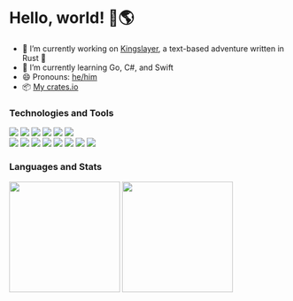 # Hello, world! 👋🌎

- 🔭 I’m currently working on [Kingslayer](https://github.com/Zaechus/kingslayer), a text-based adventure written in Rust 🦀
- 🌱 I’m currently learning Go, C#, and Swift
- 😄 Pronouns: [he/him](https://pronoun.is/he)
- 📦 [My crates.io](https://crates.io/users/Zaechus?sort=downloads)

### Technologies and Tools

![](https://img.shields.io/badge/OS-Gentoo-54487A?logo=Gentoo)
![](https://img.shields.io/badge/OS-NixOS-6e9bcb?logo=NixOS)
![](https://img.shields.io/badge/OS-Alpine%20Linux-0d597f?logo=Alpine+Linux)
![](https://img.shields.io/badge/OS-openSUSE-74bb20?logo=openSUSE)
![](https://img.shields.io/badge/Shell-Zsh-019733?logo=GNU+Bash&logoColor=white)
![](https://img.shields.io/badge/Editor-Neovim-019733?logo=Neovim&logoColor=white) \
![](https://img.shields.io/badge/VCS-Git-orange?logo=Git)
![](https://img.shields.io/badge/Code-Rust-019733?logo=Rust)
![](https://img.shields.io/badge/Code-Python-019733?logo=Python&logoColor=white)
![](https://img.shields.io/badge/Code-JavaScript-019733?logo=JavaScript&logoColor=white)
![](https://img.shields.io/badge/Code-C%2b%2b-019733?logo=C%2b%2b&logoColor=white)
![](https://img.shields.io/badge/Code-Java-019733?logo=Java&logoColor=white)
![](https://img.shields.io/badge/Code-C%23-019733?logo=C+Sharp&logoColor=white)
![](https://img.shields.io/badge/Code-Go-019733?logo=Go&logoColor=white)

### Languages and Stats

<section>
<a style="text-decoration: none;" href="https://github.com/Zaechus">
  <img align="center" height="200em" src="https://github-readme-stats.vercel.app/api?username=Zaechus&show_icons=true&theme=merko"/>
</a>
<a style="text-decoration: none;" href="https://github.com/Zaechus">
  <img align="center" height="200em" src="https://github-readme-stats.vercel.app/api/top-langs/?username=Zaechus&theme=merko&layout=compact&langs_count=10"/>
</a>
</section>
